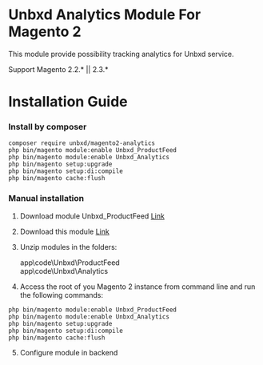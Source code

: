 # Unbxd Analytics Module For Magento 2

This module provide possibility tracking analytics for Unbxd service.

Support Magento 2.2.\* || 2.3.\*

# Installation Guide

### Install by composer

```
composer require unbxd/magento2-analytics
php bin/magento module:enable Unbxd_ProductFeed
php bin/magento module:enable Unbxd_Analytics
php bin/magento setup:upgrade
php bin/magento setup:di:compile
php bin/magento cache:flush
```

### Manual installation

1. Download module Unbxd_ProductFeed [Link](https://github.com/unbxd/Magento-2-Extension/archive/1.0.18.zip)
2. Download this module [Link](https://github.com/unbxd/Magento-2-Analytics/archive/1.0.3.zip)
3. Unzip modules in the folders:

    app\code\Unbxd\ProductFeed  
    app\code\Unbxd\Analytics

4. Access the root of you Magento 2 instance from command line and run the following commands:

```
php bin/magento module:enable Unbxd_ProductFeed
php bin/magento module:enable Unbxd_Analytics
php bin/magento setup:upgrade
php bin/magento setup:di:compile
php bin/magento cache:flush
```

5. Configure module in backend


 

